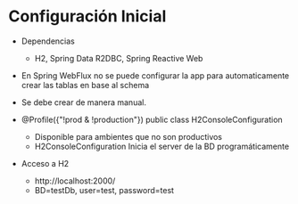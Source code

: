# Configuración Inicial
- Dependencias
  - H2, Spring Data R2DBC, Spring Reactive Web

- En Spring WebFlux no se puede configurar la app para automaticamente crear las tablas en base al schema
- Se debe crear de manera manual.

- @Profile({"!prod & !production"}) public class H2ConsoleConfiguration
  - Disponible para ambientes que no son productivos
  - H2ConsoleConfiguration Inicia el server de la BD programáticamente

- Acceso a H2
  - http://localhost:2000/
  - BD=testDb, user=test, password=test
